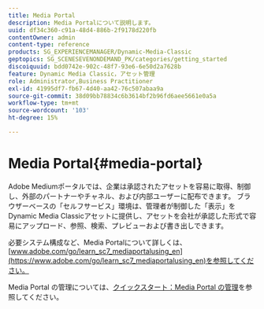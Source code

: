 ```yaml
---
title: Media Portal
description: Media Portalについて説明します。
uuid: df34c360-c91a-48d4-886b-2f9178d220fb
contentOwner: admin
content-type: reference
products: SG_EXPERIENCEMANAGER/Dynamic-Media-Classic
geptopics: SG_SCENESEVENONDEMAND_PK/categories/getting_started
discoiquuid: bdd0742e-902c-48f7-93e6-6e50d2a7628b
feature: Dynamic Media Classic，アセット管理
role: Administrator,Business Practitioner
exl-id: 41995df7-fb67-4d40-aa42-76c507abaa9a
source-git-commit: 38d09bb78834c6b3614bf2b96fd6aee5661e0a5a
workflow-type: tm+mt
source-wordcount: '103'
ht-degree: 15%

---
```


# Media Portal{#media-portal}

Adobe Mediumポータルでは、企業は承認されたアセットを容易に取得、制御し、外部のパートナーやチャネル、および内部ユーザーに配布できます。 ブラウザーベースの「セルフサービス」環境は、管理者が制御した「表示」をDynamic Media Classicアセットに提供し、アセットを会社が承認した形式で容易にアップロード、参照、検索、プレビューおよび書き出しできます。

必要システム構成など、Media Portalについて詳しくは、[www.adobe.com/go/learn_sc7_mediaportalusing_en](https://www.adobe.com/go/learn_sc7_mediaportalusing_en)を参照してください。

Media Portal の管理については、[クイックスタート：Media Portal の管理](quick-start-media-portal-administration.md#quick_start_media_portal_administration)を参照してください。

